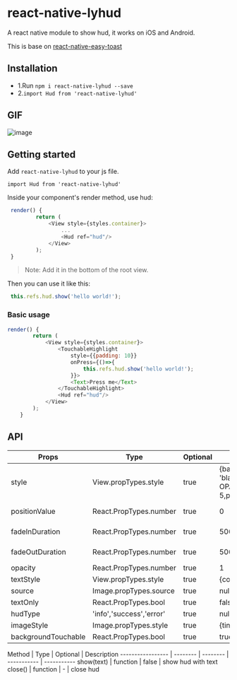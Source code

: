 # react-native-lyhud
A react native module to show hud, it works on iOS and Android.


This is base on [react-native-easy-toast](https://github.com/crazycodeboy/react-native-easy-toast)<br />
## Installation

* 1.Run `npm i react-native-lyhud --save`
* 2.`import Hud from 'react-native-lyhud'`

## GIF
![image](https://github.com/lxooxl/react-native-lyhud/blob/master/ex.gif)

## Getting started

Add `react-native-lyhud` to your js file.

`import Hud from 'react-native-lyhud'`

Inside your component's render method, use hud:

```javascript
 render() {
         return (
             <View style={styles.container}>
                 ...
                 <Hud ref="hud"/>
             </View>
         );
 }
```

>Note:  Add it in the bottom of the root view.

Then you can use it like this:

```javascript
 this.refs.hud.show('hello world!');
```


### Basic usage

```javascript
render() {
        return (
            <View style={styles.container}>
                <TouchableHighlight
                    style={{padding: 10}}
                    onPress={()=>{
                        this.refs.hud.show('hello world!');
                    }}>
                    <Text>Press me</Text>
                </TouchableHighlight>
                <Hud ref="hud"/>
            </View>
        );
    }
```


## API


Props              | Type     | Optional | Default     | Description
----------------- | -------- | -------- | ----------- | -----------
style  | View.propTypes.style  | true | {backgroundColor: 'black',opacity: OPACITY,borderRadius: 5,padding: 10,}  |   Custom style hud
positionValue  | React.PropTypes.number  | true | 0  |   Custom hud position marginTop
fadeInDuration  | React.PropTypes.number  | true | 500  |   Custom hud show duration
fadeOutDuration  | React.PropTypes.number  | true | 500  |   Custom hud close duration
opacity  | React.PropTypes.number  | true | 1  |   Custom hud opacity
textStyle  | View.propTypes.style  | true | {color:'white'}  |   Custom style text
source  | Image.propTypes.source  | true | null  |  Custom image source
textOnly  | React.PropTypes.bool  | true | false  |  Only show text
hudType  | 'info','success','error'  | true | null  |  hud Type
imageStyle  | Image.propTypes.style  | true | {tintColor: 'white'}  |  Custom Image style
backgroundTouchable  | React.PropTypes.bool  | true  | true  |  backgroundTouchable


Method            | Type     | Optional | Description
----------------- | -------- | -------- | ----------- | -----------
show(text)   | function | false | show hud with text
close() |  function  | -  |  close hud